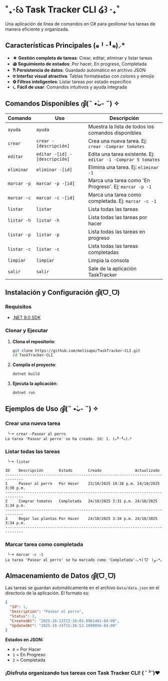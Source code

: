 #  ˚₊‧꒰ა Task Tracker CLI ໒꒱ ‧₊˚

Una aplicación de línea de comandos en C# para gestionar tus tareas de manera eficiente y organizada.

## Características Principales (๑╹ᵕ╹๑)⸝*

- **★ Gestión completa de tareas**: Crear, editar, eliminar y listar tareas
- **꩜ Seguimiento de estados**: Por hacer, En progreso, Completada
- **𐙚 Persistencia de datos**: Guardado automático en archivo JSON
- **𖹭 Interfaz visual atractiva**: Tablas formateadas con colores y emojis
- **✿ Filtros inteligentes**: Listar tareas por estado específico
- **⏾ Fácil de usar**: Comandos intuitivos y ayuda integrada

## Comandos Disponibles ദ്ദി(˵ •̀ᴗ- ˵) ✧

| Comando     | Uso                           | Descripción                                                   |
|-------------|-------------------------------|---------------------------------------------------------------|
| `ayuda`     | `ayuda`                       | Muestra la lista de todos los comandos disponibles            |
| `crear`     | `crear -[descripción]`        | Crea una nueva tarea. Ej: `crear -Comprar tomates`            |
| `editar`    | `editar -[id] -[descripción]` | Edita una tarea existente. Ej: `editar -1 -Comprar 5 tomates` |
| `eliminar`  | `eliminar -[id]`              | Elimina una tarea. Ej: `eliminar -1`                          |
| `marcar -p` | `marcar -p -[id]`             | Marca una tarea como 'En Progreso'. Ej: `marcar -p -1`        |
| `marcar -c` | `marcar -c -[id]`             | Marca una tarea como completada. Ej: `marcar -c -1`           |
| `listar`    | `listar`                      | Lista todas las tareas                                        |
| `listar -h` | `listar -h`                   | Lista todas las tareas por hacer                              |
| `listar -p` | `listar -p`                   | Lista todas las tareas en progreso                            |
| `listar -c` | `listar -c`                   | Lista todas las tareas completadas                            |
| `limpiar`   | `limpiar`                     | Limpia la consola                                             |
| `salir`     | `salir`                       | Sale de la aplicación TaskTracker                             |

## Instalación y Configuración ദ്ദി(ᗜˬᗜ)

### Requisitos
- [.NET 9.0 SDK](https://dotnet.microsoft.com/download/dotnet/9.0)

### Clonar y Ejecutar

1. **Clona el repositorio**:
   ```bash
   git clone https://github.com/melisapo/TaskTracker-CLI.git
   cd TaskTracker-CLI
   ```

2. **Compila el proyecto**:
   ```bash
   dotnet build
   ```

3. **Ejecuta la aplicación**:
   ```bash
   dotnet run
   ```

## Ejemplos de Uso ദ്ദി(˵ •̀ᴗ- ˵) ✧

### Crear una nueva tarea
```
 ╰┈➤ crear -Pasear al perro
La tarea 'Pasear al perro' se ha creado. Id: 1. (๑╹ᵕ╹๑)⸝* 
```

### Listar todas las tareas
```
 ╰┈➤ listar

ID    Descripción       Estado       Creado               Actualizado         
------------------------------------------------------------------------------
1     Pasear al perro   Por Hacer    23/10/2025 10:38 p.m. 24/10/2025 3:30 p.m.
------------------------------------------------------------------------------
2     Comprar tomates   Completada   24/10/2025 3:31 p.m. 24/10/2025 3:34 p.m.
------------------------------------------------------------------------------
3     Regar las plantas Por Hacer    24/10/2025 3:34 p.m. 24/10/2025 3:34 p.m.
------------------------------------------------------------------------------
```

### Marcar tarea como completada
```
 ╰┈➤ marcar -c -1
La tarea 'Pasear al perro' se ha marcado como 'Completada'✧｡٩(ˊᗜˋ )و✧*｡
```

## Almacenamiento de Datos ദ്ദി(ᗜˬᗜ)

Las tareas se guardan automáticamente en el archivo `Data/data.json` en el directorio de la aplicación. El formato es:

```json
{
  "Id": 1,
  "Description": "Pasear al perro",
  "Status": 2,
  "CreatedAt": "2025-10-23T22:38:03.8961401-04:00",
  "UpdatedAt": "2025-10-24T15:36:53.1090056-04:00"
}
```

**Estados en JSON:**
- `0` = Por Hacer
- `1` = En Progreso
- `2` = Completada

### ¡Disfruta organizando tus tareas con Task Tracker CLI! ( ˘ ³˘)♥︎
